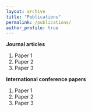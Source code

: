 ```yaml
---
layout: archive
title: "Publications"
permalink: /publications/
author_profile: true
---
```


**Journal articles**
1. Paper 1
2. Paper 2
3. Paper 3

**International conference papers**
1. Paper 1
2. Paper 2
3. Paper 3
